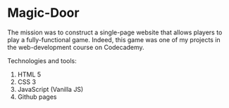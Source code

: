 # Magic-Door

The mission was to construct a single-page website that allows players to play a fully-functional game. Indeed, this game was one of my projects in the web-development course on Codecademy. 

Technologies and tools:  
 1) HTML 5
 2) CSS 3
 3) JavaScript (Vanilla JS) 
 4) Github pages







